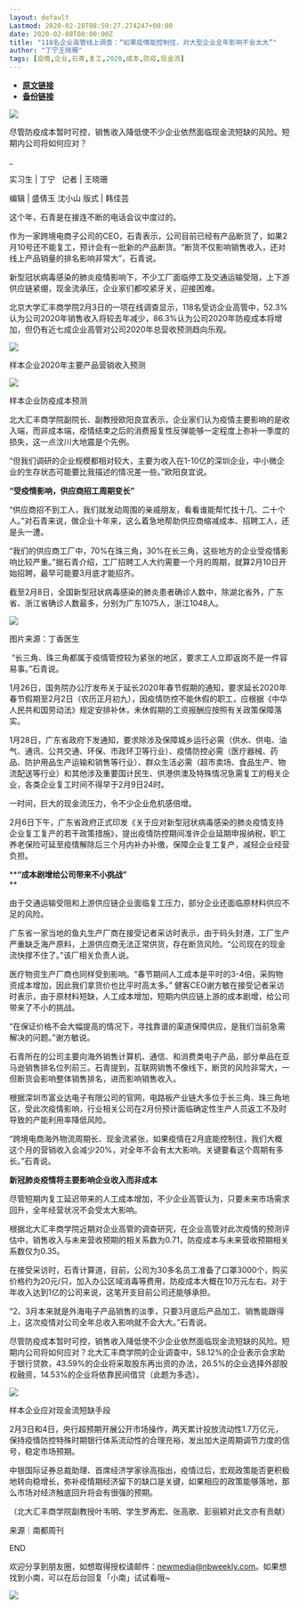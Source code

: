 ```yaml
---
layout: default
Lastmod: 2020-02-28T08:59:27.274247+00:00
date: 2020-02-08T00:00:00Z
title: "118名企业高管线上调查：“如果疫情能控制住，对大型企业全年影响不会太大”"
author: "丁宁王晓珊"
tags: [疫情,企业,石青,复工,2020,成本,防疫,现金流]
---
```


* [**原文链接**](http://mp.weixin.qq.com/s?__biz=MjE2MDI0OTk2MQ==&mid=2650878385&idx=1&sn=187c3e2662b736b13fa6e0c3cae4aa60&chksm=b308aab7847f23a1421043ba3dcc18adc82c792cfb905cf608f157eb4a11bdd0b5d913b976c6#rd)
* [**备份链接**](http://archive.is/u4rGJ)


  

![](/images/post/f018cb40bde5fa42d30712e01b706fc1.jpg)

尽管防疫成本暂时可控，销售收入降低使不少企业依然面临现金流短缺的风险。短期内公司将如何应对？

\_

实习生 | 丁宁   记者 | 王晓珊  

编辑 | 盛倩玉 沈小山 版式 | 韩佳芸

这个年，石青是在接连不断的电话会议中度过的。

作为一家跨境电商子公司的CEO，石青表示，公司目前已经有产品断货了，如果2月10号还不能复工，预计会有一批新的产品断货。“断货不仅影响销售收入，还对线上产品销量的排名影响非常大”，石青说。

新型冠状病毒感染的肺炎疫情影响下，不少工厂面临停工及交通运输受阻，上下游供应链紧绷，现金流承压，企业家们都咬紧牙关，迎接困难。

北京大学汇丰商学院2月3日的一项在线调查显示，118名受访企业高管中，52.3%认为公司2020年销售收入将较去年减少，86.3%认为公司2020年防疫成本将增加，但仍有近七成企业高管对公司2020年总营收预测趋向乐观。

![](/images/post/8a8c01e8f74dea0233dc54baae59d597.jpg)

样本企业2020年主要产品营销收入预测

![](/images/post/7e5957e773347349c1d25880504636b2.jpg)

样本企业防疫成本预测

北大汇丰商学院副院长、副教授欧阳良宜表示，企业家们认为疫情主要影响的是收入端，而非成本端，疫情结束之后的消费报复性反弹能够一定程度上弥补一季度的损失，这一点汶川大地震是个先例。

“但我们调研的企业规模都相对较大，主要为收入在1-10亿的深圳企业，中小微企业的生存状态可能要比我描述的情况差一些。”欧阳良宜说。

**“受疫情影响，供应商招工周期变长”**

“供应商招不到工人，我们就发动周围的亲戚朋友，看看谁能帮忙找十几、二十个人。”对石青来说，做企业十年来，这么着急地帮助供应商缩减成本、招聘工人，还是头一遭。

“我们的供应商工厂中，70%在珠三角，30%在长三角，这些地方的企业受疫情影响比较严重。”据石青介绍，工厂招聘工人大约需要一个月的周期，就算2月10日开始招聘，最早可能要3月底才能招齐。

截至2月8日，全国新型冠状病毒感染的肺炎患者确诊人数中，除湖北省外，广东省、浙江省确诊人数最多，分别为广东1075人，浙江1048人。

![](/images/post/19bffa80842aa9e4aa9c94ca14b1bb45.jpg)

图片来源：丁香医生

 “长三角、珠三角都属于疫情管控较为紧张的地区，要求工人立即返岗不是一件容易事。”石青说。

1月26日，国务院办公厅发布关于延长2020年春节假期的通知，要求延长2020年春节假期至2月2日（农历正月初九），因疫情防控不能休假的职工，应根据《中华人民共和国劳动法》规定安排补休，未休假期的工资报酬应按照有关政策保障落实。

1月28日，广东省政府下发通知，要求除涉及保障城乡运行必需（供水、供电、油气、通讯、公共交通、环保、市政环卫等行业）、疫情防控必需（医疗器械、药品、防护用品生产运输和销售等行业）、群众生活必需（超市卖场、食品生产、物流配送等行业）和其他涉及重要国计民生、供港供澳及特殊情况急需复工的相关企业，各类企业复工时间不得早于2月9日24时。

一时间，巨大的现金流压力，令不少企业危机感倍增。

2月6日下午，广东省政府正式印发《关于应对新型冠状病毒感染的肺炎疫情支持企业复工复产的若干政策措施》，提出疫情防控期间准许企业延期申报纳税，职工养老保险可延至疫情解除后三个月内补办补缴，保障企业复工复产，减轻企业经营负担。

****“成本剧增给公司带来不小挑战”**  
**

由于交通运输受阻和上游供应链企业面临复工压力，部分企业还面临原材料供应不足的风险。

广东省一家当地的鱼丸生产厂商在接受记者采访时表示，由于码头封港，工厂生产严重缺乏海产原料，上游供应商无法正常供货，存在断货风险。“公司现在的现金流快撑不住了。”该厂相关负责人说。

医疗物资生产厂商也同样受到影响。“春节期间人工成本是平时的3-4倍，采购物资成本增加，因此我们拿货价也比平时高太多。” 健客CEO谢方敏在接受记者采访时表示，由于原材料短缺，人工成本增加，短期内供应链上游的成本剧增，给公司带来了不小的挑战。

“在保证价格不会大幅提高的情况下，寻找靠谱的渠道保障供应，是我们当前急需解决的问题。”谢方敏说。

石青所在的公司主要向海外销售计算机、通信、和消费类电子产品，部分单品在亚马逊销售排名位列前三。石青提到，互联网销售不像线下，断货的风险非常大，一但断货会影响整体销售排名，进而影响销售收入。

根据深圳市富业达电子有限公司的官网，电路板产业链大多位于长三角、珠三角地区，受此次疫情影响，行业相关公司在2月份预计面临确定性生产人员返工不及时导致的产能利用率降低风险。

“跨境电商海外物流周期长、现金流紧张，如果疫情在2月底能控制住，我们大概这个月的营销收入会减少20%，对全年不会有太大影响。关键要看这个周期有多长。”石青说。

******新冠肺炎疫情将主要影响企业收入而非成本******

尽管短期内复工延迟带来的人工成本增加，不少企业高管认为，只要未来市场需求回升，全年经营状况不会受太大影响。

根据北大汇丰商学院近期对企业高管的调查研究，在企业高管对此次疫情的预测评估中，销售收入与未来营收预期的相关系数为0.71，防疫成本与未来营收预期相关系数仅为0.35。

在接受采访时，石青计算道，目前，公司为30多名员工准备了口罩3000个，购买价格约为20元/只，加入办公区域消毒等费用，防疫成本大概在10万元左右。对于年收入达到1亿的公司来说，这笔开支目前公司还能够承担。

“2、3月本来就是外海电子产品销售的淡季，只要3月底后产品加工、销售能跟得上，这次疫情对公司全年总收入影响就不会大大。”石青说。

尽管防疫成本暂时可控，销售收入降低使不少企业依然面临现金流短缺的风险。短期内公司将如何应对？北大汇丰商学院的企业调查中，58.12%的企业表示会求助于银行贷款，43.59%的企业将采取股东再出资的办法，26.5%的企业选择外部股权融资，14.53%的企业将依靠民间借贷（此题为多选）。

![](/images/post/c69b76c620349f39b8f3fcc989f789c6.jpg)

样本企业应对现金流短缺手段

2月3日和4日，央行超预期开展公开市场操作，两天累计投放流动性1.7万亿元，保持疫情防控特殊时期银行体系流动性的合理充裕，发出加大逆周期调节力度的信号，稳定市场预期。

中银国际证券总裁助理、首席经济学家徐高指出，疫情过后，宏观政策能否更积极地转向稳增长，弥补疫情期经济留下的缺口是关键，如果相应的政策能够落地，那么市场对经济触底回升将会有很强的预期。

（北大汇丰商学院副教授叶韦明、学生罗再宏、张高歌、彭丽颖对此文亦有贡献）

来源｜南都周刊

END

欢迎分享到朋友圈，如想取得授权请邮件：newmedia@nbweekly.com。如果想找到小南，可以在后台回复「小南」试试看哦~    

![](/images/post/8f6c5546b1befeabb6de021b241f8386.jpg)

